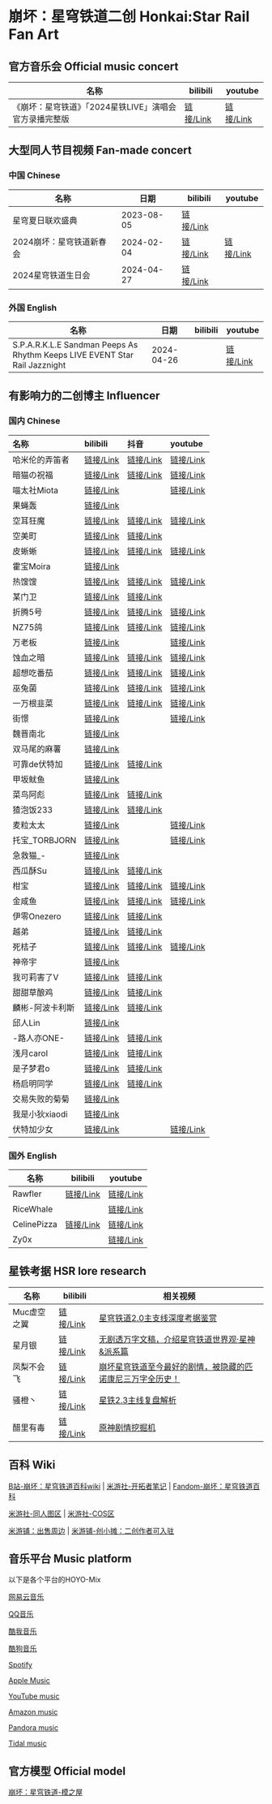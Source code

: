 # 崩坏：星穹铁道二创 Honkai:Star Rail Fan Art


## 官方音乐会 Official music concert

| 名称                                                   | bilibili                                    | youtube                                     |
| ------------------------------------------------------ | ------------------------------------------- | ------------------------------------------- |
| 《崩坏：星穹铁道》「2024星铁LIVE」演唱会官方录播完整版 | [链接/Link](https://www.bilibili.com/video/BV1ZH4y1V7AE) | [链接/Link](https://www.youtube.com/watch?v=lGBrJXoRAqk) |



## 大型同人节目视频 Fan-made concert

### 中国 Chinese

| 名称                     | 日期       | bilibili                                                 | youtube                                               |
| ------------------------ | ---------- | -------------------------------------------------------- |-------------------------------------------------------|
| 星穹夏日联欢盛典         | 2023-08-05 | [链接/Link](https://www.bilibili.com/video/BV1s44y1w7Ad) |                                                       |
| 2024崩坏：星穹铁道新春会 | 2024-02-04 | [链接/Link](https://www.bilibili.com/video/BV1a7421K7ex) | [链接/Link](https://www.youtube.com/watch?v=KPd8iVjBlIQ) |
| 2024星穹铁道生日会       | 2024-04-27 | [链接/Link](https://www.bilibili.com/video/BV19D421J7dW) |                                                       |

### 外国 English

| 名称                                                                         | 日期       | bilibili | youtube                                     |
|----------------------------------------------------------------------------| ---------- | -------- | ------------------------------------------- |
| S.P.A.R.K.L.E Sandman Peeps As Rhythm Keeps LIVE EVENT Star Rail Jazznight | 2024-04-26 |          | [链接/Link](https://www.youtube.com/watch?v=xaq01Jwdnms) |

## 有影响力的二创博主 Influencer
### 国内 Chinese

| 名称            | bilibili                                          | 抖音                                        | youtube                                        |
| :-------------- | :------------------------------------------------ | :------------------------------------------ | :--------------------------------------------- |
| 哈米伦的弄笛者  | [链接/Link](https://space.bilibili.com/11742550)  | [链接/Link](https://v.douyin.com/i2AHq9py/) | [链接/Link](https://www.youtube.com/@hamelin_) |
| 暗猫の祝福     | [链接/Link](https://space.bilibili.com/888465)           | [链接/Link](https://v.douyin.com/i2APf567/) | [链接/Link](https://www.youtube.com/@MiotaWorks)        |
| 喵太社Miota    | [链接/Link](https://space.bilibili.com/2632731)          |                                             | [链接/Link](https://www.youtube.com/@MiotaWorks)        |
| 果蝇轰         | [链接/Link](https://space.bilibili.com/8469526)          |                                             |                                                         |
| 空耳狂魔       | [链接/Link](https://space.bilibili.com/3127528/video)    | [链接/Link](https://v.douyin.com/i2APVYFn/) | [链接/Link](https://www.youtube.com/@kongerkuangmo8859) |
| 空美町         | [链接/Link](https://space.bilibili.com/168687092)        | [链接/Link](https://v.douyin.com/i2AHqaLb/) |                                                         |
| 皮蜥蜥         | [链接/Link](https://space.bilibili.com/35386084)         | [链接/Link](https://v.douyin.com/i2DCUbHj/) | [链接/Link](https://www.youtube.com/@user-by3hd2cs4v)   |
| 霍宝Moira      | [链接/Link](https://space.bilibili.com/12344893)         |                                             |                                                         |
| 热馊馊         | [链接/Link](https://space.bilibili.com/2505015)          | [链接/Link](https://v.douyin.com/i2ATQ2cn/) | [链接/Link](https://www.youtube.com/@ReSousou_yt)       |
| 某门卫         | [链接/Link](https://space.bilibili.com/512193161)        | [链接/Link](https://v.douyin.com/i2APmJuj/) |                                                         |
| 折腾5号        | [链接/Link](https://space.bilibili.com/927687)           | [链接/Link](https://v.douyin.com/i2APYpeE/) | [链接/Link](https://www.youtube.com/@zhetengV)          |
| NZ75鸽         | [链接/Link](https://space.bilibili.com/160972207)        | [链接/Link](https://v.douyin.com/i2DDmbQh/) | [链接/Link](https://www.youtube.com/@nz7595)            |
| 万老板         | [链接/Link](https://space.bilibili.com/7907806)          |                                             | [链接/Link](https://www.youtube.com/@user-vs4dt7mo8i)   |
| 蚀血之暗       | [链接/Link](https://space.bilibili.com/210291)           | [链接/Link](https://v.douyin.com/i2DNhqa2/) | [链接/Link](https://www.youtube.com/@user-yi5jk7vg5v)   |
| 超想吃番茄     | [链接/Link](https://space.bilibili.com/7086255)          | [链接/Link](https://v.douyin.com/i2DYRhwC/) | [链接/Link](https://www.youtube.com/@toma9361)          |
| 巫兔菌         | [链接/Link](https://space.bilibili.com/742472)           | [链接/Link](https://v.douyin.com/i2DxNQ9y/) | [链接/Link](https://www.youtube.com/@user-yx6yg1uq5w)   |
| 一万根韭菜     | [链接/Link](https://space.bilibili.com/287551041)        | [链接/Link](https://v.douyin.com/i2Agvgw1/) | [链接/Link](https://www.youtube.com/@leekparty4309)     |
| 街憬           | [链接/Link](https://space.bilibili.com/98913792)         |                                             | [链接/Link](https://www.youtube.com/@user-fc9rg8tk9u)   |
| 魏晋南北       | [链接/Link](https://space.bilibili.com/5591639)          |                                             |                                                         |
| 双马尾的麻薯   | [链接/Link](https://space.bilibili.com/309266471)        |                                             |                                                         |
| 可靠de伏特加   | [链接/Link](https://space.bilibili.com/50844167)         | [链接/Link](https://v.douyin.com/i2A9T5eQ/) |                                                         |
| 甲坂鱿鱼       | [链接/Link](https://space.bilibili.com/3714181)          |                                             |                                                         |
| 菜鸟阿彪       | [链接/Link](https://space.bilibili.com/2008066013)       | [链接/Link](https://v.douyin.com/i2A3VcSW/) |                                                         |
| 猹泡饭233      | [链接/Link](https://space.bilibili.com/629825579)        | [链接/Link](https://v.douyin.com/i2A9LA11/) |                                                         |
| 麦粒太太       | [链接/Link](https://space.bilibili.com/43367551)         |                                             | [链接/Link](https://www.youtube.com/@ver7055)           |
| 托宝_TORBJORN  | [链接/Link](https://space.bilibili.com/32618090)         |                                             | [链接/Link](https://www.youtube.com/@user-rm5sq5xs1q)   |
| 急救猫_-       | [链接/Link](https://space.bilibili.com/407241075)        |                                             |                                                         |
| 西瓜酥Su       | [链接/Link](https://space.bilibili.com/280011366)        | [链接/Link](https://v.douyin.com/i2AxvPVQ/) |                                                         |
| 柑宝           | [链接/Link](https://space.bilibili.com/187681452)        | [链接/Link](https://v.douyin.com/i2AxHY43/) | [链接/Link](https://www.youtube.com/@ganbaodaisuki)     |
| 金咸鱼         | [链接/Link](https://space.bilibili.com/24961799)         | [链接/Link](https://v.douyin.com/i2AuQKse/) | [链接/Link](https://www.youtube.com/@GoldensaltFish)    |
| 伊零Onezero    | [链接/Link](https://space.bilibili.com/293753863)        | [链接/Link](https://v.douyin.com/i2AxPPYU/) |                                                         |
| 越弟           | [链接/Link](https://space.bilibili.com/341704094)        | [链接/Link](https://v.douyin.com/i2AV2Fxv/) |                                                         |
| 死桔子         | [链接/Link](https://space.bilibili.com/23197979)         | [链接/Link](https://v.douyin.com/i2AgNYhG/) | [链接/Link](https://www.youtube.com/@user-dd6bs3ch4d)   |
| 神帝宇         | [链接/Link](https://space.bilibili.com/7767105)          |                                             |                                                         |
| 我可莉害了V    | [链接/Link](https://space.bilibili.com/545540716)        | [链接/Link](https://v.douyin.com/i2ytqdbh/) |                                                         |
| 甜甜草酿鸡     | [链接/Link](https://space.bilibili.com/403425503)        | [链接/Link](https://v.douyin.com/i2Abkq6K/) |                                                         |
| 麟彬-阿波卡利斯 | [链接/Link](https://space.bilibili.com/36800460/) | [链接/Link](https://v.douyin.com/i6BsrCDj/) | |
| 邱人Lin        | [链接/Link](https://space.bilibili.com/545004269)        |                                             |                                                         |
| -路人亦ONE-    | [链接/Link](https://space.bilibili.com/454639870)        | [链接/Link](https://v.douyin.com/i2A7uDDP/) |                                                         |
| 浅月carol      | [链接/Link](https://space.bilibili.com/13802568)         | [链接/Link](https://v.douyin.com/i2AqyHbw/) |                                                         |
| 是子梦君o      | [链接/Link](https://space.bilibili.com/435755604)        | [链接/Link](https://v.douyin.com/i2AvQKpb/) |                                                         |
| 杨启明同学     | [链接/Link](https://space.bilibili.com/33802590)         | [链接/Link](https://v.douyin.com/i2PjXRbu/) |                                                         |
| 交易失败的菊菊 | [链接/Link](https://space.bilibili.com/12488618)         |                                             |                                                         |
| 我是小狄xiaodi | [链接/Link](https://space.bilibili.com/89433414)         |                                             |                                                         |
| 伏特加少女     | [链接/Link](https://space.bilibili.com/151274245)        |                                             | [链接/Link](https://www.youtube.com/@GirlVodka)         |

### 国外 English

| 名称        | bilibili                                           | youtube                                               |
| ----------- | -------------------------------------------------- | ----------------------------------------------------- |
| Rawfler     | [链接/Link](https://space.bilibili.com/1949261988) | [链接/Link](https://www.youtube.com/@Rawfler)         |
| RiceWhale   |                                                    | [链接/Link](https://www.youtube.com/@RiceWhaleYT)     |
| CelinePizza | [链接/Link](https://space.bilibili.com/439145835)  | [链接/Link](https://www.youtube.com/@celinepizza2263) |
| Zy0x        |                                                    | [链接/Link](https://www.youtube.com/@Zy0x)            |

## 星铁考据 HSR lore research

| 名称        | bilibili                                           | 相关视频                                                     |
| ----------- | -------------------------------------------------- | ------------------------------------------------------------ |
| Muc虚空之翼 | [链接/Link](https://space.bilibili.com/14546601)   | [星穹铁道2.0主支线深度考据鉴赏](https://www.bilibili.com/video/BV1P6421g7aR) |
| 星月银      | [链接/Link](https://space.bilibili.com/519297)     | [无剧透万字文稿，介绍星穹铁道世界观·星神&派系篇](https://www.bilibili.com/video/BV1Hh4y1p7KT) |
| 凤梨不会飞  | [链接/Link](https://space.bilibili.com/525394709/) | [崩坏星穹铁道至今最好的剧情，被隐藏的匹诺康尼三万字全历史！](https://www.bilibili.com/video/BV1Cn4y1X7oK/) |
| 骚橙丶      | [链接/Link](https://space.bilibili.com/1876542)    | [星铁2.3主线复盘解析](https://www.bilibili.com/video/BV1zy411q7Q6/) |
| 醋里有毒    | [链接/Link](https://space.bilibili.com/2504718)    | [原神剧情挖掘机](https://space.bilibili.com/2504718/channel/seriesdetail?sid=562486) |


## 百科 Wiki

[B站-崩坏：星穹铁道百科wiki](https://wiki.biligame.com/sr/)  | [米游社-开拓者笔记](https://bbs.mihoyo.com/sr/wiki/) | [Fandom-崩坏：星穹铁道百科](https://honkai-star-rail.fandom.com/wiki/Honkai:_Star_Rail_Wiki) 

[米游社-同人图区](https://www.miyoushe.com/sr/home/56) | [米游社-COS区](https://www.miyoushe.com/sr/home/62)

[米游铺：出售周边](https://www.mihoyogift.com/) | [米游铺-创小摊：二创作者可入驻](https://www.mihoyogift.com/kol)


## 音乐平台 Music platform

以下是各个平台的HOYO-Mix

[网易云音乐](https://music.163.com/#/artist/album?id=12487174)

[QQ音乐](https://y.qq.com/n/ryqq/singer/001uz8tl04tdL8)

[酷我音乐](https://www.kuwo.cn/singer_detail/960299)

[酷狗音乐](https://www.kugou.com/singer/info/O34QK0ECB21E3/)

[Spotify](https://open.spotify.com/artist/2YvlK6lKiKVjXxsjvNbnqg)

[Apple Music](https://music.apple.com/cn/artist/hoyo-mix/1447413190)

[YouTube music](https://music.youtube.com/channel/UCJ4yjqc1XuGgiE35NsSSkYA?si=pRHYRDe5eRP2_Dkj)

[Amazon music](https://music.amazon.in/artists/B07LH5B3G1/hoyo-mix)

[Pandora music](https://www.pandora.com/artist/hoyo-mix/ARcf5Jdntjzl24m)

[Tidal music](https://tidal.com/browse/artist/10758139)

## 官方模型 Official model

[崩坏：星穹铁道-模之屋](https://www.aplaybox.com/u/516827875)


